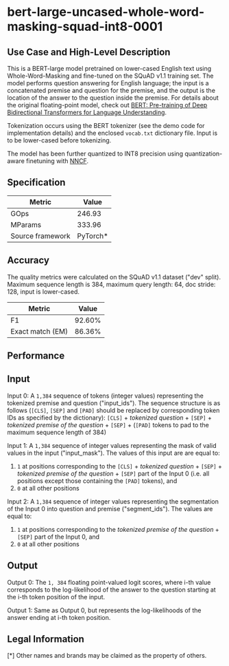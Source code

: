 # bert-large-uncased-whole-word-masking-squad-int8-0001

## Use Case and High-Level Description

This is a BERT-large model pretrained on lower-cased English text using Whole-Word-Masking and fine-tuned on the SQuAD v1.1 training set. The model performs question answering for English language; the input is a concatenated premise and question for the premise, and the output is the location of the answer to the question inside the premise. For details about the original floating-point model, check out [BERT: Pre-training of Deep Bidirectional Transformers for Language Understanding](https://arxiv.org/abs/1810.04805).

Tokenization occurs using the BERT tokenizer (see the demo code for implementation details) and the enclosed `vocab.txt` dictionary file. Input is to be lower-cased before tokenizing.

The model has been further quantized to INT8 precision using quantization-aware finetuning with [NNCF](https://github.com/openvinotoolkit/nncf_pytorch).

## Specification

| Metric            | Value                 |
|-------------------|-----------------------|
| GOps              | 246.93                |
| MParams           | 333.96                |
| Source framework  | PyTorch\*             |


## Accuracy

The quality metrics were calculated on the SQuAD v1.1 dataset ("dev" split). Maximum sequence length is 384, maximum query length: 64, doc stride: 128, input is lower-cased.

| Metric                    | Value         |
|---------------------------|---------------|
| F1                        |        92.60% |
| Exact match (EM)          |        86.36% |


## Performance

## Input

Input 0: A `1,384` sequence of tokens (integer values) representing the tokenized premise and question ("input_ids"). The sequence structure is as follows (`[CLS]`, `[SEP]` and `[PAD]` should be replaced by corresponding token IDs as specified by the dictionary):
`[CLS]` + *tokenized question* + `[SEP]` + *tokenized premise of the question* + `[SEP]` + (`[PAD]` tokens to pad to the maximum sequence length of 384)

Input 1: A `1,384` sequence of integer values representing the mask of valid values in the input ("input_mask"). The values of this input are are equal to:
1) `1` at positions corresponding to the `[CLS]` + *tokenized question* + `[SEP]` + *tokenized premise of the question* + `[SEP]` part of the Input 0  (i.e. all positions except those containing the `[PAD]` tokens), and
2) `0` at all other positions

Input 2: A `1,384` sequence of integer values representing the segmentation of the Input 0 into question and premise ("segment_ids"). The values are equal to:
1) `1` at positions corresponding to the *tokenized premise of the question* + `[SEP]` part of the Input 0, and
2) `0` at all other positions

## Output

Output 0: The `1, 384` floating point-valued logit scores, where i-th value corresponds to the log-likelihood of the answer to the question starting at the i-th token position of the input.

Output 1: Same as Output 0, but represents the log-likelihoods of the answer ending at i-th token position.

## Legal Information
[*] Other names and brands may be claimed as the property of others.
